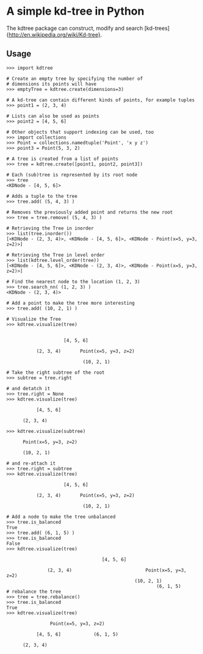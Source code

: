 A simple kd-tree in Python
==========================

The kdtree package can construct, modify and search
[kd-trees]{http://en.wikipedia.org/wiki/Kd-tree}.

Usage
-----

    >>> import kdtree

    # Create an empty tree by specifying the number of
    # dimensions its points will have
    >>> emptyTree = kdtree.create(dimensions=3)

    # A kd-tree can contain different kinds of points, for example tuples
    >>> point1 = (2, 3, 4)

    # Lists can also be used as points
    >>> point2 = [4, 5, 6]

    # Other objects that support indexing can be used, too
    >>> import collections
    >>> Point = collections.namedtuple('Point', 'x y z')
    >>> point3 = Point(5, 3, 2)

    # A tree is created from a list of points
    >>> tree = kdtree.create([point1, point2, point3])

    # Each (sub)tree is represented by its root node
    >>> tree
    <KDNode - [4, 5, 6]>

    # Adds a tuple to the tree
    >>> tree.add( (5, 4, 3) )

    # Removes the previously added point and returns the new root
    >>> tree = tree.remove( (5, 4, 3) )

    # Retrieving the Tree in inorder
    >>> list(tree.inorder())
    [<KDNode - (2, 3, 4)>, <KDNode - [4, 5, 6]>, <KDNode - Point(x=5, y=3, z=2)>]

    # Retrieving the Tree in level order
    >>> list(kdtree.level_order(tree))
    [<KDNode - [4, 5, 6]>, <KDNode - (2, 3, 4)>, <KDNode - Point(x=5, y=3, z=2)>]

    # Find the nearest node to the location (1, 2, 3)
    >>> tree.search_nn( (1, 2, 3) )
    <KDNode - (2, 3, 4)>

    # Add a point to make the tree more interesting
    >>> tree.add( (10, 2, 1) )

    # Visualize the Tree
    >>> kdtree.visualize(tree)


                         [4, 5, 6]

               (2, 3, 4)       Point(x=5, y=3, z=2)

                                (10, 2, 1)

    # Take the right subtree of the root
    >>> subtree = tree.right

    # and detatch it
    >>> tree.right = None
    >>> kdtree.visualize(tree)

               [4, 5, 6]

          (2, 3, 4)

    >>> kdtree.visualize(subtree)

          Point(x=5, y=3, z=2)

          (10, 2, 1)

    # and re-attach it
    >>> tree.right = subtree
    >>> kdtree.visualize(tree)

                         [4, 5, 6]

               (2, 3, 4)       Point(x=5, y=3, z=2)

                                (10, 2, 1)

    # Add a node to make the tree unbalanced
    >>> tree.is_balanced
    True
    >>> tree.add( (6, 1, 5) )
    >>> tree.is_balanced
    False
    >>> kdtree.visualize(tree)

                                       [4, 5, 6]

                   (2, 3, 4)                           Point(x=5, y=3, z=2)
                                                   (10, 2, 1)
                                                           (6, 1, 5)
    # rebalance the tree
    >>> tree = tree.rebalance()
    >>> tree.is_balanced
    True
    >>> kdtree.visualize(tree)

                    Point(x=5, y=3, z=2)

               [4, 5, 6]            (6, 1, 5)

          (2, 3, 4)

